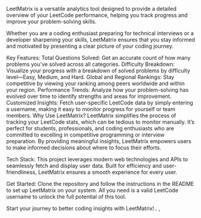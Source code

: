 
LeetMatrix is a versatile analytics tool designed to provide a detailed overview of your LeetCode performance, helping you track progress and improve your problem-solving skills.

Whether you are a coding enthusiast preparing for technical interviews or a developer sharpening your skills, LeetMatrix ensures that you stay informed and motivated by presenting a clear picture of your coding journey.

Key Features:
Total Questions Solved: Get an accurate count of how many problems you've solved across all categories.
Difficulty Breakdown: Visualize your progress with a breakdown of solved problems by difficulty level—Easy, Medium, and Hard.
Global and Regional Rankings: Stay competitive by viewing your ranking among peers worldwide and within your region.
Performance Trends: Analyze how your problem-solving has evolved over time to identify strengths and areas for improvement.
Customized Insights: Fetch user-specific LeetCode data by simply entering a username, making it easy to monitor progress for yourself or team members.
Why Use LeetMatrix?
LeetMatrix simplifies the process of tracking your LeetCode stats, which can be tedious to monitor manually. It’s perfect for students, professionals, and coding enthusiasts who are committed to excelling in competitive programming or interview preparation. By providing meaningful insights, LeetMatrix empowers users to make informed decisions about where to focus their efforts.

Tech Stack:
This project leverages modern web technologies and APIs to seamlessly fetch and display user data. Built for efficiency and user-friendliness, LeetMatrix ensures a smooth experience for every user.

Get Started:
Clone the repository and follow the instructions in the README to set up LeetMatrix on your system. All you need is a valid LeetCode username to unlock the full potential of this tool.

Start your journey to better coding insights with LeetMatrix!..
,
